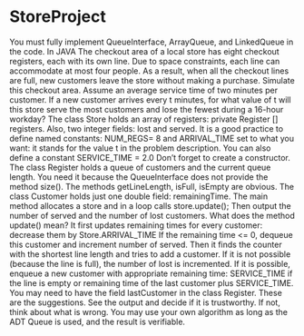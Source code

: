 # StoreProject
You must fully implement QueueInterface, ArrayQueue, and LinkedQueue in the code. In JAVA
The checkout area of a local store has eight checkout registers, each with its own line. Due to space constraints, each line can accommodate at most four people. As a result, when all the checkout lines are full, new customers leave the store without making a purchase. 
Simulate this checkout area. Assume an average service time of two minutes per customer. If a new customer arrives every t  minutes, for what value of t will this store serve the most customers and lose the fewest during a 16-hour workday?
The class Store holds an array of registers: private Register [] registers. 
Also, two integer fields: lost and served.
It is a good practice to define named constants: NUM_REGS= 8 and ARRIVAL_TIME set to what you want: it stands for the value t in the problem description. You can also define a constant SERVICE_TIME = 2.0
Don’t forget to create a constructor.
The class Register holds a queue of customers and the current queue length. You need it because the QueueInterface does not provide the method size().
The methods getLineLength, isFull, isEmpty are obvious.
The class Customer holds just one double field: remainingTime.
The main method allocates a store and in a loop calls store.update();
Then output the number of served and the number of lost customers.
What does the method update() mean?
It first updates remaining times for every customer: decrease them by  Store.ARRIVAL_TIME
If the remaining time <= 0, dequeue this customer and increment number of served.
Then it  finds the counter with the shortest line length and  tries to add a customer. If it is not possible (because the line is full), the number of lost is incremented.  If it is possible, enqueue a new customer with appropriate remaining time: SERVICE_TIME if the line is empty or remaining time of the last customer plus SERVICE_TIME. You may need to have the field lastCustomer in the class Register.
These are the suggestions. See the output and decide if it is trustworthy. If not, think about what is wrong.
You may use your own algorithm as long as the ADT Queue is used, and the result is verifiable.
